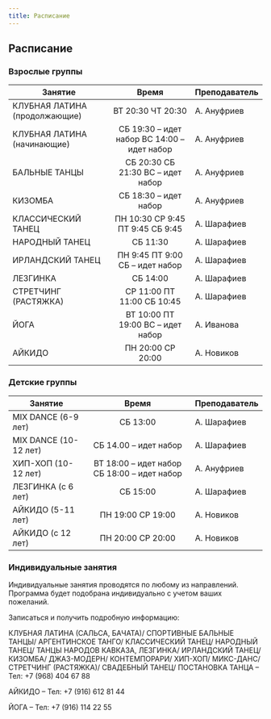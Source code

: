 ```yaml
---
title: Расписание
---
```


## Расписание

### Взрослые группы

| Занятие             |   Время  | Преподаватель |
| ----------------- |:----------:| ------------- |
| КЛУБНАЯ ЛАТИНА (продолжающие) | ВТ 20:30 ЧТ 20:30 | А. Ануфриев |
| КЛУБНАЯ ЛАТИНА (начинающие) | СБ 19:30 – идет набор ВС 14:00 – идет набор | А. Ануфриев |
| БАЛЬНЫЕ ТАНЦЫ | СБ 20:30 СБ 21:30 ВС – идет набор | А. Ануфриев |
| КИЗОМБА | СБ 18:30 – идет набор | А. Ануфриев |
| КЛАССИЧЕСКИЙ ТАНЕЦ | ПН 10:30 СР 9:45 ПТ 9:45 СБ 9:45 | А. Шарафиев |
| НАРОДНЫЙ ТАНЕЦ | СБ 11:30 | А. Шарафиев |
| ИРЛАНДСКИЙ ТАНЕЦ | ПН 9:45 ПТ 9:00 СБ – идет набор | А. Шарафиев |
| ЛЕЗГИНКА | СБ 14:00 | А. Шарафиев |
| СТРЕТЧИНГ (РАСТЯЖКА) | СР 11:00 ПТ 11:00 СБ 10:45 | А. Шарафиев |
| ЙОГА | ВТ 10:00 ПТ 19:00 ВС – идет набор | А. Иванова |
| АЙКИДО | ПН 20:00 СР 20:00 | А. Новиков |

### Детские группы

| Занятие             |   Время  | Преподаватель |
| ----------------- |:----------:| ------------- |
| MIX DANCE (6-9 лет) | СБ 13:00 | А. Шарафиев |
| MIX DANCE (10-12 лет) | СБ 14.00 – идет набор | А. Шарафиев |
| ХИП-ХОП (10-12 лет) | ВТ 18:00 – идет набор СБ 18:00 – идет набор | А. Ануфриев |
| ЛЕЗГИНКА (с 6 лет) | СБ 15:00 | А. Шарафиев |
| АЙКИДО (5-11 лет) | ПН 19:00 СР 19:00 | А. Новиков |
| АЙКИДО (с 12 лет) | ПН 20:00 СР 20:00 | А. Новиков |

### Индивидуальные занятия

Индивидуальные занятия проводятся по любому из направлений. Программа будет подобрана индивидуально с учетом ваших пожеланий.

Записаться и получить подробную информацию:

КЛУБНАЯ ЛАТИНА (САЛЬСА, БАЧАТА)/ СПОРТИВНЫЕ БАЛЬНЫЕ ТАНЦЫ/ АРГЕНТИНСКОЕ ТАНГО/ КЛАССИЧЕСКИЙ ТАНЕЦ/ НАРОДНЫЙ ТАНЕЦ/ ТАНЦЫ НАРОДОВ КАВКАЗА, ЛЕЗГИНКА/ ИРЛАНДСКИЙ ТАНЕЦ/ КИЗОМБА/ ДЖАЗ-МОДЕРН/ КОНТЕМПОРАРИ/ ХИП-ХОП/ МИКС-ДАНС/ СТРЕТЧИНГ (РАСТЯЖКА)/ СВАДЕБНЫЙ ТАНЕЦ/ ПОСТАНОВКА ТАНЦА – Тел: +7 (968) 404 67 88

АЙКИДО – Тел: +7 (916) 612 81 44

ЙОГА – Тел: +7 (916) 114 22 55
